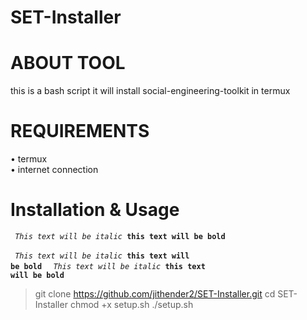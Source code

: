 # SET-Installer 
# ABOUT TOOL 
this is a bash script it will install social-engineering-toolkit in termux 
# REQUIREMENTS
• termux <br />
• internet connection <br />
# Installation & Usage 

<code> <i>This text will be italic</i> <b>this text will be bold</b> </code> </br>
<code> <i>This text will be italic</i> <b>this text will be bold</b> </code> 
<code> <i>This text will be italic</i> <b>this text will be bold</b> </code>
> git clone https://github.com/jithender2/SET-Installer.git 
cd SET-Installer 
chmod +x setup.sh 
./setup.sh
